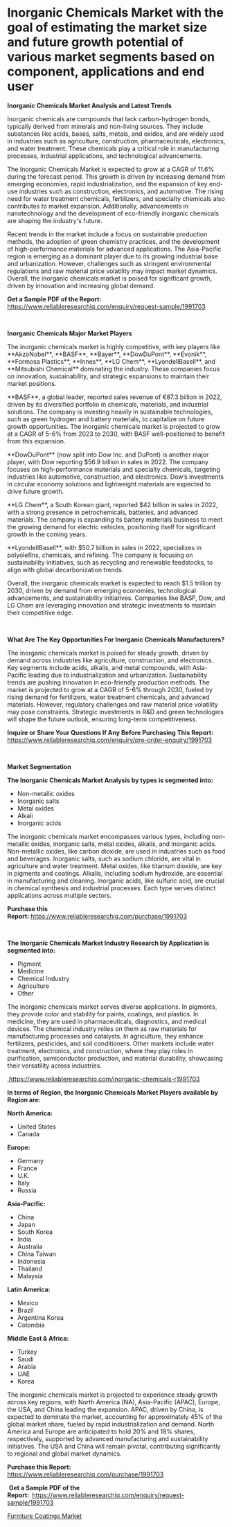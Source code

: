 <p><h1>Inorganic Chemicals Market with the goal of estimating the market size and future growth potential of various market segments based on component, applications and end user</h1></p><p><strong>Inorganic Chemicals Market Analysis and Latest Trends</strong></p>
<p><p>Inorganic chemicals are compounds that lack carbon-hydrogen bonds, typically derived from minerals and non-living sources. They include substances like acids, bases, salts, metals, and oxides, and are widely used in industries such as agriculture, construction, pharmaceuticals, electronics, and water treatment. These chemicals play a critical role in manufacturing processes, industrial applications, and technological advancements.</p><p>The Inorganic Chemicals Market is expected to grow at a CAGR of 11.6% during the forecast period. This growth is driven by increasing demand from emerging economies, rapid industrialization, and the expansion of key end-use industries such as construction, electronics, and automotive. The rising need for water treatment chemicals, fertilizers, and specialty chemicals also contributes to market expansion. Additionally, advancements in nanotechnology and the development of eco-friendly inorganic chemicals are shaping the industry's future.</p><p>Recent trends in the market include a focus on sustainable production methods, the adoption of green chemistry practices, and the development of high-performance materials for advanced applications. The Asia-Pacific region is emerging as a dominant player due to its growing industrial base and urbanization. However, challenges such as stringent environmental regulations and raw material price volatility may impact market dynamics. Overall, the inorganic chemicals market is poised for significant growth, driven by innovation and increasing global demand.</p></p>
<p><strong>Get a Sample PDF of the Report:&nbsp;</strong> <a href="https://www.reliableresearchiq.com/enquiry/request-sample/1991703?utm_campaign=1720&utm_medium=2&utm_source=Github&utm_content=ia&utm_term=25012025&utm_id=inorganic-chemicals">https://www.reliableresearchiq.com/enquiry/request-sample/1991703</a></p>
<p>&nbsp;</p>
<p><strong>Inorganic Chemicals Major Market Players</strong></p>
<p><p>The inorganic chemicals market is highly competitive, with key players like **AkzoNobel**, **BASF**, **Bayer**, **DowDuPont**, **Evonik**, **Formosa Plastics**, **Innes**, **LG Chem**, **LyondellBasell**, and **Mitsubishi Chemical** dominating the industry. These companies focus on innovation, sustainability, and strategic expansions to maintain their market positions.</p><p>**BASF**, a global leader, reported sales revenue of €87.3 billion in 2022, driven by its diversified portfolio in chemicals, materials, and industrial solutions. The company is investing heavily in sustainable technologies, such as green hydrogen and battery materials, to capitalize on future growth opportunities. The inorganic chemicals market is projected to grow at a CAGR of 5-6% from 2023 to 2030, with BASF well-positioned to benefit from this expansion.</p><p>**DowDuPont** (now split into Dow Inc. and DuPont) is another major player, with Dow reporting $56.9 billion in sales in 2022. The company focuses on high-performance materials and specialty chemicals, targeting industries like automotive, construction, and electronics. Dow’s investments in circular economy solutions and lightweight materials are expected to drive future growth.</p><p>**LG Chem**, a South Korean giant, reported $42 billion in sales in 2022, with a strong presence in petrochemicals, batteries, and advanced materials. The company is expanding its battery materials business to meet the growing demand for electric vehicles, positioning itself for significant growth in the coming years.</p><p>**LyondellBasell**, with $50.7 billion in sales in 2022, specializes in polyolefins, chemicals, and refining. The company is focusing on sustainability initiatives, such as recycling and renewable feedstocks, to align with global decarbonization trends.</p><p>Overall, the inorganic chemicals market is expected to reach $1.5 trillion by 2030, driven by demand from emerging economies, technological advancements, and sustainability initiatives. Companies like BASF, Dow, and LG Chem are leveraging innovation and strategic investments to maintain their competitive edge.</p></p>
<p>&nbsp;</p>
<p><strong>What Are The Key Opportunities For Inorganic Chemicals Manufacturers?</strong></p>
<p><p>The inorganic chemicals market is poised for steady growth, driven by demand across industries like agriculture, construction, and electronics. Key segments include acids, alkalis, and metal compounds, with Asia-Pacific leading due to industrialization and urbanization. Sustainability trends are pushing innovation in eco-friendly production methods. The market is projected to grow at a CAGR of 5-6% through 2030, fueled by rising demand for fertilizers, water treatment chemicals, and advanced materials. However, regulatory challenges and raw material price volatility may pose constraints. Strategic investments in R&D and green technologies will shape the future outlook, ensuring long-term competitiveness.</p></p>
<p><strong>Inquire or Share Your Questions If Any Before Purchasing This Report:</strong> <a href="https://www.reliableresearchiq.com/enquiry/pre-order-enquiry/1991703?utm_campaign=1720&utm_medium=2&utm_source=Github&utm_content=ia&utm_term=25012025&utm_id=inorganic-chemicals">https://www.reliableresearchiq.com/enquiry/pre-order-enquiry/1991703</a></p>
<p>&nbsp;</p>
<p><strong>Market Segmentation</strong></p>
<p><strong>The Inorganic Chemicals Market Analysis by types is segmented into:</strong></p>
<p><ul><li>Non-metallic oxides</li><li>Inorganic salts</li><li>Metal oxides</li><li>Alkali</li><li>Inorganic acids</li></ul></p>
<p><p>The inorganic chemicals market encompasses various types, including non-metallic oxides, inorganic salts, metal oxides, alkalis, and inorganic acids. Non-metallic oxides, like carbon dioxide, are used in industries such as food and beverages. Inorganic salts, such as sodium chloride, are vital in agriculture and water treatment. Metal oxides, like titanium dioxide, are key in pigments and coatings. Alkalis, including sodium hydroxide, are essential in manufacturing and cleaning. Inorganic acids, like sulfuric acid, are crucial in chemical synthesis and industrial processes. Each type serves distinct applications across multiple sectors.</p></p>
<p><strong>Purchase this Report:&nbsp;</strong><a href="https://www.reliableresearchiq.com/purchase/1991703?utm_campaign=1720&utm_medium=2&utm_source=Github&utm_content=ia&utm_term=25012025&utm_id=inorganic-chemicals">https://www.reliableresearchiq.com/purchase/1991703</a></p>
<p>&nbsp;</p>
<p><strong>The Inorganic Chemicals Market Industry Research by Application is segmented into:</strong></p>
<p><ul><li>Pigment</li><li>Medicine</li><li>Chemical Industry</li><li>Agriculture</li><li>Other</li></ul></p>
<p><p>The inorganic chemicals market serves diverse applications. In pigments, they provide color and stability for paints, coatings, and plastics. In medicine, they are used in pharmaceuticals, diagnostics, and medical devices. The chemical industry relies on them as raw materials for manufacturing processes and catalysts. In agriculture, they enhance fertilizers, pesticides, and soil conditioners. Other markets include water treatment, electronics, and construction, where they play roles in purification, semiconductor production, and material durability, showcasing their versatility across industries.</p></p>
<p><a href="https://www.reliableresearchiq.com/inorganic-chemicals-r1991703?utm_campaign=1720&utm_medium=2&utm_source=Github&utm_content=ia&utm_term=25012025&utm_id=inorganic-chemicals">&nbsp;https://www.reliableresearchiq.com/inorganic-chemicals-r1991703</a></p>
<p><strong>In terms of Region, the Inorganic Chemicals Market Players available by Region are:</strong></p>
<p>
    <p> <strong> North America: </strong>
        <ul>
            <li>United States</li>
            <li>Canada</li>
        </ul>
        </p> 
    <p> <strong> Europe: </strong>
        <ul>
            <li>Germany</li>
            <li>France</li>
            <li>U.K.</li>
            <li>Italy</li>
            <li>Russia</li>
        </ul>
        </p> 
    <p> <strong> Asia-Pacific: </strong>
        <ul>
            <li>China</li>
            <li>Japan</li>
            <li>South Korea</li>
            <li>India</li>
            <li>Australia</li>
            <li>China Taiwan</li>
            <li>Indonesia</li>
            <li>Thailand</li>
            <li>Malaysia</li>
        </ul>
        </p> 
    <p> <strong> Latin America: </strong>
        <ul>
            <li>Mexico</li>
            <li>Brazil</li>
            <li>Argentina Korea</li>
            <li>Colombia</li>
        </ul>
        </p> 
    <p> <strong> Middle East & Africa: </strong>
        <ul>
            <li>Turkey</li>
            <li>Saudi</li>
            <li>Arabia</li>
            <li>UAE</li>
            <li>Korea</li>
        </ul>
    </p>
    </p>
<p><p>The inorganic chemicals market is projected to experience steady growth across key regions, with North America (NA), Asia-Pacific (APAC), Europe, the USA, and China leading the expansion. APAC, driven by China, is expected to dominate the market, accounting for approximately 45% of the global market share, fueled by rapid industrialization and demand. North America and Europe are anticipated to hold 20% and 18% shares, respectively, supported by advanced manufacturing and sustainability initiatives. The USA and China will remain pivotal, contributing significantly to regional and global market dynamics.</p></p>
<p><strong>Purchase this Report: </strong><a href="https://www.reliableresearchiq.com/purchase/1991703?utm_campaign=1720&utm_medium=2&utm_source=Github&utm_content=ia&utm_term=25012025&utm_id=inorganic-chemicals">https://www.reliableresearchiq.com/purchase/1991703</a></p>
<p>&nbsp;<strong>Get a Sample PDF of the Report:&nbsp;&nbsp;</strong><a href="https://www.reliableresearchiq.com/enquiry/request-sample/1991703?utm_campaign=1720&utm_medium=2&utm_source=Github&utm_content=ia&utm_term=25012025&utm_id=inorganic-chemicals">https://www.reliableresearchiq.com/enquiry/request-sample/1991703</a></p>
<p><strong></strong></p>
<p><p><a href="https://github.com/castoriffic/Market-Research-Report-List-5/blob/main/furniture-coatings-market.md?utm_campaign=1720&utm_medium=2&utm_source=Github&utm_content=ia&utm_term=25012025&utm_id=inorganic-chemicals">Furniture Coatings Market</a></p></p>